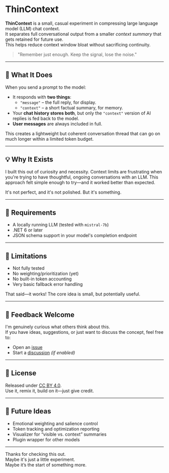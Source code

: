 # ThinContext

**ThinContext** is a small, casual experiment in compressing large language model (LLM) chat context.  
It separates full conversational output from a smaller *context summary* that gets retained for future use.  
This helps reduce context window bloat without sacrificing continuity.

> "Remember just enough. Keep the signal, lose the noise."

---

## 🧠 What It Does

When you send a prompt to the model:

- It responds with **two things**:
  - `"message"` – the full reply, for display.
  - `"context"` – a short factual summary, for memory.
- Your **chat history stores both**, but only the `"context"` version of AI replies is fed back to the model.
- **User messages** are always included in full.

This creates a lightweight but coherent conversation thread that can go on much longer within a limited token budget.

---

## 💡 Why It Exists

I built this out of curiosity and necessity. Context limits are frustrating when you're trying to have thoughtful, ongoing conversations with an LLM. This approach felt simple enough to try—and it worked better than expected.

It's not perfect, and it's not polished. But it's something.

---

## 🔧 Requirements

- A locally running LLM (tested with `mistral-7b`)
- .NET 6 or later
- JSON schema support in your model's completion endpoint

---

## 🚧 Limitations

- Not fully tested
- No weighting/prioritization (yet)
- No built-in token accounting
- Very basic fallback error handling

That said—it works! The core idea is small, but potentially useful.

---

## 💬 Feedback Welcome

I'm genuinely curious what others think about this.  
If you have ideas, suggestions, or just want to discuss the concept, feel free to:

- Open an [issue](https://github.com/VanDerGroot/ThinContext/issues)
- Start a [discussion](https://github.com/VanDerGroot/ThinContext/discussions) *(if enabled)*

---

## 📜 License

Released under [CC BY 4.0](https://creativecommons.org/licenses/by/4.0/).  
Use it, remix it, build on it—just give credit.

---

## 🧭 Future Ideas

- Emotional weighting and salience control
- Token tracking and optimization reporting
- Visualizer for “visible vs. context” summaries
- Plugin wrapper for other models

---

Thanks for checking this out.  
Maybe it's just a little experiment.  
Maybe it’s the start of something more.
